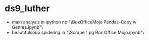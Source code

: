 # ds9_luther

+ main analysis in ipython nb "\BoxOfficeMojo Pandas-Copy w Genres.ipynb"\
+ beautifulsoup spidering in "\Scrape 1 pg Box Office Mojo.ipynb"\
